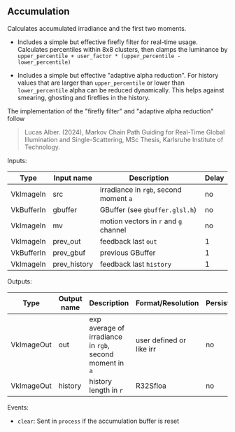 ## Accumulation

Calculates accumulated irradiance and the first two moments.

- Includes a simple but effective firefly filter for real-time usage.
  Calculates percentiles within 8x8 clusters,
  then clamps the luminance by `upper_percentile + user_factor * (upper_percentile - lower_percentile)`

- Includes a simple but effective "adaptive alpha reduction".
  For history values that are larger than `upper_percentile` or lower than `lower_percentile` alpha can be reduced dynamically.
  This helps against smearing, ghosting and fireflies in the history.

The implementation of the "firefly filter" and "adaptive alpha reduction" follow
> Lucas Alber. (2024), Markov Chain Path Guiding for Real-Time Global Illumination and Single-Scattering, MSc Thesis, Karlsruhe Institute of Technology.


Inputs:

| Type       | Input name   | Description                                                                            | Delay |
|------------|--------------|----------------------------------------------------------------------------------------|-------|
| VkImageIn  | src          | irradiance in `rgb`, second moment `a`                                                 | no    |
| VkBufferIn | gbuffer      | GBuffer (see `gbuffer.glsl.h`)                                                         | no    |
| VkImageIn  | mv           | motion vectors in `r` and `g` channel                                                  | no    |
| VkImageIn  | prev_out     | feedback last `out`                                                                  | 1     |
| VkBufferIn | prev_gbuf    | previous GBuffer                                                                       | 1     |
| VkImageIn  | prev_history | feedback last `history`                                                                | 1     |

Outputs:

| Type       | Output name   | Description                                                 | Format/Resolution           | Persistent |
|------------|---------------|-------------------------------------------------------------|-----------------------------|------------|
| VkImageOut | out           | exp average of irradiance in `rgb`, second moment in `a`    | user defined or like irr    | no         |
| VkImageOut | history       | history length in `r`                                       | R32Sfloa                    | no         |

Events:

- `clear`: Sent in `process` if the accumulation buffer is reset
